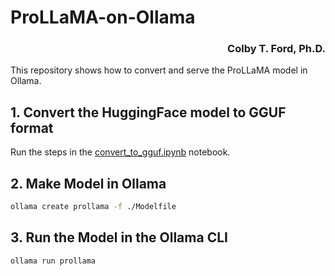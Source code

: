 # ProLLaMA-on-Ollama

<h3 align="right">Colby T. Ford, Ph.D.</h3>

This repository shows how to convert and serve the ProLLaMA model in Ollama.

## 1. Convert the HuggingFace model to GGUF format

Run the steps in the [convert_to_gguf.ipynb](convert_to_gguf.ipynb) notebook.

## 2. Make Model in Ollama

```bash
ollama create prollama -f ./Modelfile
```

## 3. Run the Model in the Ollama CLI
```bash
ollama run prollama
```
